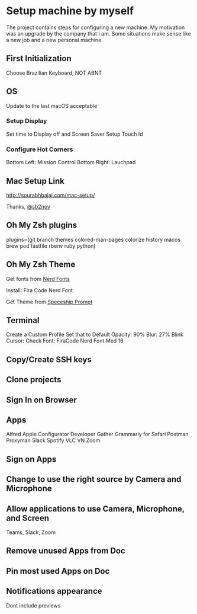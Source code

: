 # Setup machine by myself

The project contains steps for configuring a new machine. My motivation was an upgrade by the company that I am. Some situations make sense like a new job and a new personal machine.

## First Initialization
Choose Brazilian Keyboard, NOT ABNT

## OS
Update to the last macOS acceptable

### Setup Display
Set time to Display off and Screen Saver
Setup Touch Id

### Configure Hot Corners
Bottom Left: Mission Control 
Bottom Right: Lauchpad

## Mac Setup Link
http://sourabhbajaj.com/mac-setup/

Thanks, [@sb2nov](https://github.com/sb2nov)

## Oh My Zsh plugins

plugins=(git branch themes colored-man-pages colorize history macos brew pod fastfile rbenv ruby python)

## Oh My Zsh Theme
Get fonts from [Nerd Fonts](https://github.com/ryanoasis/nerd-fonts)

Install: Fira Code Nerd Font

Get Theme from [Speceship Prompt ](https://github.com/spaceship-prompt/spaceship-prompt)

## Terminal

Create a Custom Profile
Set that to Default
Opacity: 90%
Blur: 27%
Blink Cursor: Check
Font: FiraCode Nerd Font Med 16

## Copy/Create SSH keys

## Clone projects

## Sign In on Browser

## Apps
Alfred
Apple Configurator
Developer
Gather
Grammarly for Safari
Postman
Proxyman
Slack
Spotify
VLC
VN
Zoom

## Sign on Apps

## Change to use the right source by Camera and Microphone

## Allow applications to use Camera, Microphone, and Screen
Teams, Slack, Zoom

## Remove unused Apps from Doc
## Pin most used Apps on Doc

## Notifications appearance
Dont include previews
